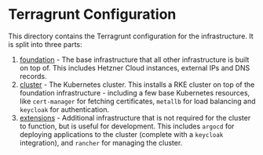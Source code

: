 # Terragrunt Configuration

This directory contains the Terragrunt configuration for the infrastructure. It is split into three parts:

1. [foundation](./foundation) - The base infrastructure that all other infrastructure is built on top of. This includes Hetzner Cloud instances, external IPs and DNS records.
2. [cluster](./cluster) - The Kubernetes cluster. This installs a RKE cluster on top of the foundation infrastructure - including a few base Kubernetes resources, like `cert-manager` for fetching certificates, `metallb` for load balancing and `keycloak` for authentication.
3. [extensions](./extensions) - Additional infrastructure that is not required for the cluster to function, but is useful for development. This includes `argocd` for deploying applications to the cluster (complete with a `keycloak` integration), and `rancher` for managing the cluster.
